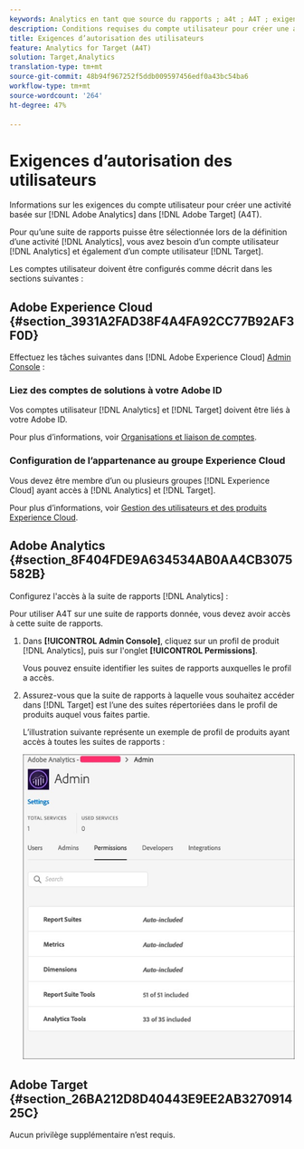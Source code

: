 ```yaml
---
keywords: Analytics en tant que source du rapports ; a4t ; A4T ; exigences
description: Conditions requises du compte utilisateur pour créer une activité basée sur Adobe Analytics dans Adobe Target (A4T).
title: Exigences d’autorisation des utilisateurs
feature: Analytics for Target (A4T)
solution: Target,Analytics
translation-type: tm+mt
source-git-commit: 48b94f967252f5ddb009597456edf0a43bc54ba6
workflow-type: tm+mt
source-wordcount: '264'
ht-degree: 47%

---
```



# Exigences d’autorisation des utilisateurs

Informations sur les exigences du compte utilisateur pour créer une activité basée sur [!DNL Adobe Analytics] dans [!DNL Adobe Target] (A4T).

Pour qu’une suite de rapports puisse être sélectionnée lors de la définition d’une activité [!DNL Analytics], vous avez besoin d’un compte utilisateur [!DNL Analytics] et également d’un compte utilisateur [!DNL Target].

Les comptes utilisateur doivent être configurés comme décrit dans les sections suivantes :

## Adobe Experience Cloud {#section_3931A2FAD38F4A4FA92CC77B92AF3F0D}

Effectuez les tâches suivantes dans [!DNL Adobe Experience Cloud] [Admin Console](https://adminconsole.adobe.com) :

### Liez des comptes de solutions à votre Adobe ID

Vos comptes utilisateur [!DNL Analytics] et [!DNL Target] doivent être liés à votre Adobe ID.

Pour plus d’informations, voir [Organisations et liaison de comptes](https://docs.adobe.com/help/en/core-services/interface/manage-users-and-products/organizations.html).

### Configuration de l’appartenance au groupe Experience Cloud

Vous devez être membre d’un ou plusieurs groupes [!DNL Experience Cloud] ayant accès à [!DNL Analytics] et [!DNL Target].

Pour plus d’informations, voir [Gestion des utilisateurs et des produits Experience Cloud](https://experienceleague.adobe.com/docs/core-services/interface/manage-users-and-products/admin-getting-started.html).

## Adobe Analytics {#section_8F404FDE9A634534AB0AA4CB3075582B}

Configurez l&#39;accès à la suite de rapports [!DNL Analytics] :

Pour utiliser A4T sur une suite de rapports donnée, vous devez avoir accès à cette suite de rapports.

1. Dans **[!UICONTROL Admin Console]**, cliquez sur un profil de produit [!DNL Analytics], puis sur l&#39;onglet **[!UICONTROL Permissions]**.

   Vous pouvez ensuite identifier les suites de rapports auxquelles le profil a accès.

1. Assurez-vous que la suite de rapports à laquelle vous souhaitez accéder dans [!DNL Target] est l’une des suites répertoriées dans le profil de produits auquel vous faites partie.

   L’illustration suivante représente un exemple de profil de produits ayant accès à toutes les suites de rapports :

   ![Onglet Autorisation du Admin Console](/help/c-integrating-target-with-mac/a4t/assets/permissions-tab.png)

## Adobe Target {#section_26BA212D8D40443E9EE2AB327091425C}

Aucun privilège supplémentaire n’est requis.
